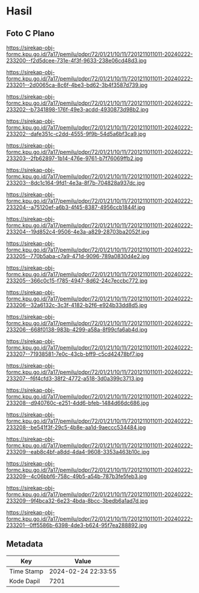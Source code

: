 # Hasil

## Foto C Plano

https://sirekap-obj-formc.kpu.go.id/7a17/pemilu/pdpr/72/01/21/10/11/7201211011011-20240222-233200--f2d5dcee-731e-4f3f-9633-238e06cd48d3.jpg

https://sirekap-obj-formc.kpu.go.id/7a17/pemilu/pdpr/72/01/21/10/11/7201211011011-20240222-233201--2d0065ca-8c6f-4be3-bd62-3b4f3587d739.jpg

https://sirekap-obj-formc.kpu.go.id/7a17/pemilu/pdpr/72/01/21/10/11/7201211011011-20240222-233202--b7341898-176f-49e3-acdd-4930873d98b2.jpg

https://sirekap-obj-formc.kpu.go.id/7a17/pemilu/pdpr/72/01/21/10/11/7201211011011-20240222-233202--dafe351c-c2dd-4555-9f9b-54d5a6bf3ca9.jpg

https://sirekap-obj-formc.kpu.go.id/7a17/pemilu/pdpr/72/01/21/10/11/7201211011011-20240222-233203--2fb62897-1b14-476e-9761-b7f76069ffb2.jpg

https://sirekap-obj-formc.kpu.go.id/7a17/pemilu/pdpr/72/01/21/10/11/7201211011011-20240222-233203--8dc1c164-9fd1-4e3a-8f7b-704828a937dc.jpg

https://sirekap-obj-formc.kpu.go.id/7a17/pemilu/pdpr/72/01/21/10/11/7201211011011-20240222-233204--a75120ef-a6b3-4f45-8387-4956ccb1844f.jpg

https://sirekap-obj-formc.kpu.go.id/7a17/pemilu/pdpr/72/01/21/10/11/7201211011011-20240222-233204--19d852c4-9506-4e3a-a829-28703ba2052f.jpg

https://sirekap-obj-formc.kpu.go.id/7a17/pemilu/pdpr/72/01/21/10/11/7201211011011-20240222-233205--770b5aba-c7a9-471d-9096-789a0830d4e2.jpg

https://sirekap-obj-formc.kpu.go.id/7a17/pemilu/pdpr/72/01/21/10/11/7201211011011-20240222-233205--366c0c15-f785-4947-8d62-24c7eccbc772.jpg

https://sirekap-obj-formc.kpu.go.id/7a17/pemilu/pdpr/72/01/21/10/11/7201211011011-20240222-233206--32a6132c-3c3f-4182-b2f6-e924b33dd8d5.jpg

https://sirekap-obj-formc.kpu.go.id/7a17/pemilu/pdpr/72/01/21/10/11/7201211011011-20240222-233206--668f0138-983b-4299-a58a-8f99cfa6ab4d.jpg

https://sirekap-obj-formc.kpu.go.id/7a17/pemilu/pdpr/72/01/21/10/11/7201211011011-20240222-233207--71938581-7e0c-43cb-bff9-c5cd42478bf7.jpg

https://sirekap-obj-formc.kpu.go.id/7a17/pemilu/pdpr/72/01/21/10/11/7201211011011-20240222-233207--f6f4cfd3-38f2-4772-a518-3d0a399c3713.jpg

https://sirekap-obj-formc.kpu.go.id/7a17/pemilu/pdpr/72/01/21/10/11/7201211011011-20240222-233208--d940760c-e251-4dd6-bfeb-1484d66dc686.jpg

https://sirekap-obj-formc.kpu.go.id/7a17/pemilu/pdpr/72/01/21/10/11/7201211011011-20240222-233208--be541f3f-29c5-4b8e-aa1d-9aeccc534484.jpg

https://sirekap-obj-formc.kpu.go.id/7a17/pemilu/pdpr/72/01/21/10/11/7201211011011-20240222-233209--eab8c4bf-a8dd-4da4-9608-3353a463b10c.jpg

https://sirekap-obj-formc.kpu.go.id/7a17/pemilu/pdpr/72/01/21/10/11/7201211011011-20240222-233209--4c06bbf6-758c-49b5-a54b-787b3fe5feb3.jpg

https://sirekap-obj-formc.kpu.go.id/7a17/pemilu/pdpr/72/01/21/10/11/7201211011011-20240222-233209--9f4bca32-6e23-4bda-8bcc-3bedb6a1ad7d.jpg

https://sirekap-obj-formc.kpu.go.id/7a17/pemilu/pdpr/72/01/21/10/11/7201211011011-20240222-233201--0ff5586b-6398-4de3-b624-95f7ea288892.jpg


## Metadata

| Key        | Value               |
| ---------- | ------------------- |
| Time Stamp | 2024-02-24 22:33:55 |
| Kode Dapil | 7201                |



